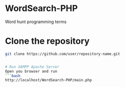 # WordSearch-PHP
Word hunt programming terms 

# Clone the repository
```bash
git clone https://github.com/user/repository-name.git


# Run XAMPP Apache Server
Open you browser and run
```bash
http://localhost/WordSearch-PHP/main.php
